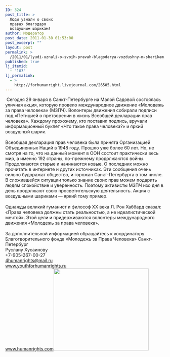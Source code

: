 ```yaml
---
ID: 324
post_title: >
  Люди узнали о своих
  правах благодаря
  воздушным шарикам!
author: Модератор
post_date: 2011-01-30 01:53:00
post_excerpt: ""
layout: post
permalink: >
  /2011/01/lyudi-uznali-o-svoih-pravah-blagodarya-vozdushny-m-sharikam.html
published: true
lj_itemid:
  - "103"
lj_permalink:
  - >
    http://forhumanright.livejournal.com/26505.html
---
```

&nbsp;Сегодня 29 января в Санкт-Петербурге на Малой Садовой состоялась уличная акция, которую провело международное движение &laquo;Молодежь за права человека&raquo; (МЗПЧ). Волонтеры движения собирали подписи под &laquo;Петицией о претворении в жизнь Всеобщей декларации прав человека&raquo;. Каждому прохожему, кто поставил подпись, вручали информационный буклет &laquo;Что такое права человека?&raquo; и яркий воздушный шарик.<br /><br />Всеобщая декларация прав человека была принята Организацией Объединенных Наций в 1948 году. Прошло уже более 60 лет. Но, не смотря на то, что на данный момент в ООН состоит практически весь мир, а именно 192 страны, по-прежнему продолжаются войны. Продолжаются старые и начинаются новые. О последних можно прочитать в интернете и других источниках. Эти сообщения очень сильно будоражат общество, и горожан Санкт-Петербурга в том числе. В сложившейся ситуации только знание своих прав можем подарить людям спокойствие и уверенность. Поэтому активисты МЗПЧ изо дня в день продолжают свою просветительскую деятельность. Акция с воздушными шариками &mdash; яркий тому пример.<br /><br />Однажды великий гуманист и философ ХХ века Л. Рон Хаббард сказал: &laquo;Права человека должны стать реальностью, а не идеалистической мечтой&raquo;. Этой цели и придерживаются волонтеры международного движения &laquo;Молодежь за права человека&raquo;.<br /><br />За дополнительной информацией обращайтесь к координатору<br />Благотворительного фонда &laquo;Молодежь за Права Человека&raquo; Санкт-Петербург<br />Руслану Хусаинову<br />+7-905-267-00-27<br />4humanrights@mail.ru<br />www.youthforhumanrights.ru<br />www.humanrights.com<a href="http://pics.livejournal.com/forhumanright/pic/00003x1z/"><img width="300" height="260" border="0" alt="" src="http://pics.livejournal.com/forhumanright/pic/00003x1z" /></a>